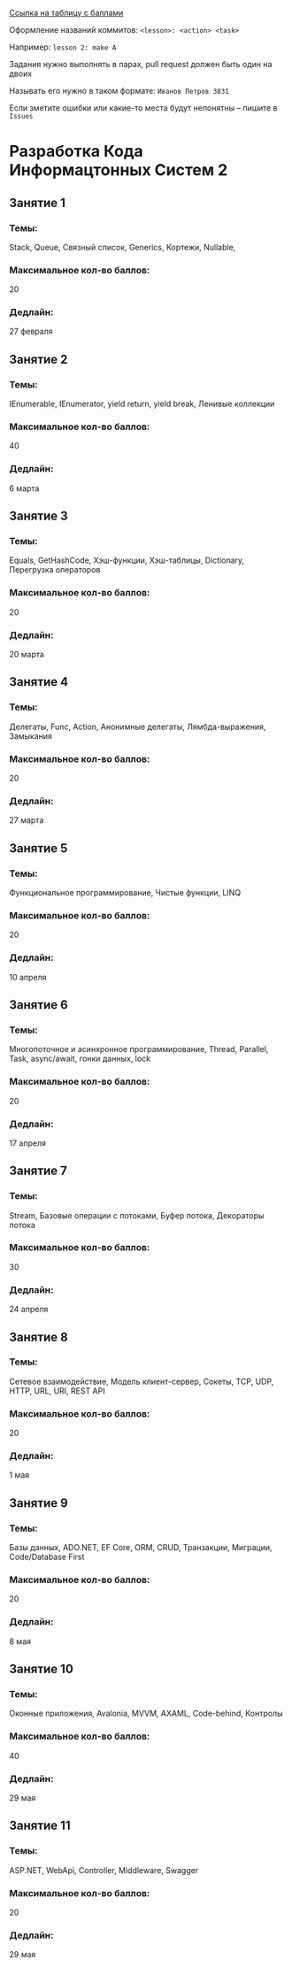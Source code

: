 [Ссылка на таблицу с баллами](https://docs.google.com/spreadsheets/d/13Y9ltoQjbEBExycbLLwomCm4XH_2bqPzbUZJqALQbzE)

Оформление названий коммитов: `<lesson>: <action> <task>`

Например: `lesson 2: make A`

Задания нужно выполнять в парах, pull request должен быть один на двоих

Называть его нужно в таком формате: `Иванов Петров 3831`

Если зметите ошибки или какие-то места будут непонятны – пишите в `Issues`

# Разработка Кода Информацтонных Систем 2

## Занятие 1

### Темы:

Stack, Queue, Связный список, Generics, Кортежи, Nullable,

### Максимальное кол-во баллов:

20

### Дедлайн:

27 февраля

## Занятие 2

### Темы:

IEnumerable, IEnumerator, yield return, yield break, Ленивые коллекции

### Максимальное кол-во баллов:

40

### Дедлайн:

6 марта

## Занятие 3

### Темы:

Equals, GetHashCode, Хэш-функции, Хэш-таблицы, Dictionary, Перегрузка операторов

### Максимальное кол-во баллов:

20

### Дедлайн:

20 марта

## Занятие 4

### Темы:

Делегаты, Func, Action, Анонимные делегаты, Лямбда-выражения, Замыкания

### Максимальное кол-во баллов:

20

### Дедлайн:

27 марта

## Занятие 5

### Темы:

Функциональное программирование, Чистые функции, LINQ

### Максимальное кол-во баллов:

20

### Дедлайн:

10 апреля

## Занятие 6

### Темы:

Многопоточное и асинхронное программирование, Thread, Parallel, Task, async/await, гонки данных, lock

### Максимальное кол-во баллов:

20

### Дедлайн:

17 апреля

## Занятие 7

### Темы:

Stream, Базовые операции с потоками, Буфер потока, Декораторы потока

### Максимальное кол-во баллов:

30

### Дедлайн:

24 апреля

## Занятие 8

### Темы:

Сетевое взаимодействие, Модель клиент-сервер, Сокеты, TCP, UDP, HTTP, URL, URI, REST API

### Максимальное кол-во баллов:

20

### Дедлайн:

1 мая

## Занятие 9

### Темы:

Базы данных, ADO.NET, EF Core, ORM, CRUD, Транзакции, Миграции, Code/Database First

### Максимальное кол-во баллов:

20

### Дедлайн:

8 мая

## Занятие 10

### Темы:

Оконные приложения, Avalonia, MVVM, AXAML, Code-behind, Контролы

### Максимальное кол-во баллов:

40

### Дедлайн:

29 мая

## Занятие 11

### Темы:

ASP.NET, WebApi, Controller, Middleware, Swagger

### Максимальное кол-во баллов:

20

### Дедлайн:

29 мая
